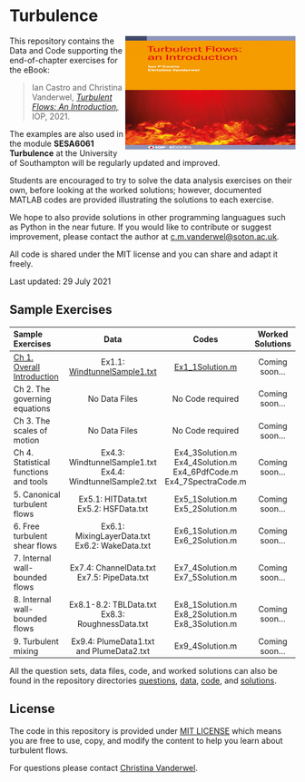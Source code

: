 # Turbulence

<img src="book_cover.jpg" alt="Book cover" width="300" height="200" align="right">

This repository contains the Data and Code supporting the end-of-chapter exercises for the eBook:

> Ian Castro and Christina Vanderwel, 
[_Turbulent Flows: An Introduction,_](https://www.iop.org/) IOP, 2021.


The examples are  also used in the module <b>SESA6061 Turbulence</b> at the University of Southampton will be regularly updated and improved. 

Students are encouraged to try to solve the data analysis exercises on their own, before looking at the worked solutions; however, documented MATLAB codes are provided illustrating the solutions to each exercise. 

We hope to also provide solutions in other programming languagues such as Python in the near future. If you would like to contribute or suggest improvement, please contact the author at c.m.vanderwel@soton.ac.uk. 

All code is shared under the MIT license and you can share and adapt it freely. 

Last updated: 29 July 2021


## Sample Exercises


| Sample Exercises |	Data	| Codes	| Worked Solutions | 
| :----------------| :---: | :----: | :------------: |
| [Ch 1. Overall Introduction](questions/Ch1Exercises.pdf)	| Ex1.1: [WindtunnelSample1.txt](data/WindtunnelSample1.txt)	| [Ex1_1Solution.m](code/Ex1_1Solution.m)	| Coming soon… | 
| Ch 2. The governing equations	| No Data Files	| No Code required	| Coming soon… | 
| Ch 3. The scales of motion	| No Data Files	| No Code required	| Coming soon… | 
| Ch 4. Statistical functions and tools	| Ex4.3: WindtunnelSample1.txt <br> Ex4.4: WindtunnelSample2.txt	| Ex4_3Solution.m <br> Ex4_4Solution.m <br> Ex4_6PdfCode.m <br> Ex4_7SpectraCode.m	| Coming soon… | 
| 5. Canonical turbulent flows	| Ex5.1: HITData.txt <br> Ex5.2: HSFData.txt | 	Ex5_1Solution.m <br> Ex5_2Solution.m	| Coming soon… | 
| 6. Free turbulent shear flows	| Ex6.1: MixingLayerData.txt <br> Ex6.2: WakeData.txt 	| Ex6_1Solution.m <br> Ex6_2Solution.m	| Coming soon… | 
| 7. Internal wall-bounded flows	| Ex7.4: ChannelData.txt <br> Ex7.5: PipeData.txt 	| Ex7_4Solution.m <br> Ex7_5Solution.m	| Coming soon… | 
| 8. Internal wall-bounded flows	| Ex8.1-8.2: TBLData.txt <br> Ex8.3: RoughnessData.txt | 	Ex8_1Solution.m <br> Ex8_2Solution.m <br> Ex8_3Solution.m	| Coming soon… | 
| 9. Turbulent mixing |	Ex9.4: PlumeData1.txt <br> and PlumeData2.txt	| Ex9_4Solution.m	| Coming soon… | 

All the question sets, data files, code, and worked solutions can also be found in the repository directories [questions](questions), [data](data), [code](code), and [solutions](solutions).

## License
The code in this repository is provided under [MIT LICENSE](LICENSE) which means you are free to use, copy, and modify the content to help you learn about turbulent flows.
 
 For questions please contact
 [Christina Vanderwel](https://www.southampton.ac.uk/engineering/about/staff/cmv1n13.page).
